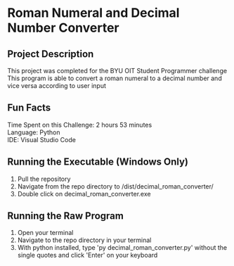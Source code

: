 # Roman Numeral and Decimal Number Converter

## Project Description
This project was completed for the BYU OIT Student Programmer challenge <br />
This program is able to convert a roman numeral to a decimal number and vice versa according to user input <br />

## Fun Facts
Time Spent on this Challenge: 2 hours 53 minutes <br />
Language: Python <br /> 
IDE: Visual Studio Code <br />

## Running the Executable (Windows Only)
1. Pull the repository
2. Navigate from the repo directory to /dist/decimal_roman_converter/
3. Double click on decimal_roman_converter.exe

## Running the Raw Program
1. Open your terminal
2. Navigate to the repo directory in your terminal
3. With python installed, type 'py decimal_roman_converter.py' without the single quotes and click 'Enter' on your keyboard
